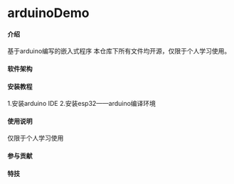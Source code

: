 # arduinoDemo

#### 介绍
基于arduino编写的嵌入式程序
本仓库下所有文件均开源，仅限于个人学习使用。

#### 软件架构



#### 安装教程
1.安装arduino IDE
2.安装esp32——arduino编译环境


#### 使用说明
仅限于个人学习使用


#### 参与贡献



#### 特技


